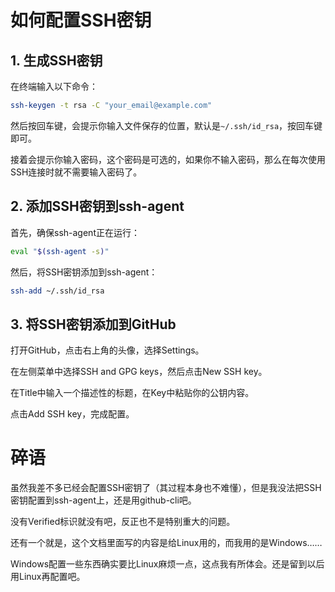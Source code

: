 # 如何配置SSH密钥

## 1. 生成SSH密钥
在终端输入以下命令：

```bash
ssh-keygen -t rsa -C "your_email@example.com"
```

然后按回车键，会提示你输入文件保存的位置，默认是`~/.ssh/id_rsa`，按回车键即可。

接着会提示你输入密码，这个密码是可选的，如果你不输入密码，那么在每次使用SSH连接时就不需要输入密码了。

## 2. 添加SSH密钥到ssh-agent

首先，确保ssh-agent正在运行：

```bash
eval "$(ssh-agent -s)"
```

然后，将SSH密钥添加到ssh-agent：

```bash
ssh-add ~/.ssh/id_rsa
```

## 3. 将SSH密钥添加到GitHub

打开GitHub，点击右上角的头像，选择Settings。

在左侧菜单中选择SSH and GPG keys，然后点击New SSH key。

在Title中输入一个描述性的标题，在Key中粘贴你的公钥内容。

点击Add SSH key，完成配置。

# 碎语

虽然我差不多已经会配置SSH密钥了（其过程本身也不难懂），但是我没法把SSH密钥配置到ssh-agent上，还是用github-cli吧。

没有Verified标识就没有吧，反正也不是特别重大的问题。

还有一个就是，这个文档里面写的内容是给Linux用的，而我用的是Windows……

Windows配置一些东西确实要比Linux麻烦一点，这点我有所体会。还是留到以后用Linux再配置吧。
